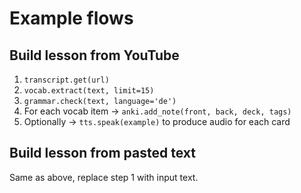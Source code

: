 
# Example flows

## Build lesson from YouTube
1. `transcript.get(url)`
2. `vocab.extract(text, limit=15)`
3. `grammar.check(text, language='de')`
4. For each vocab item -> `anki.add_note(front, back, deck, tags)`
5. Optionally -> `tts.speak(example)` to produce audio for each card

## Build lesson from pasted text
Same as above, replace step 1 with input text.
